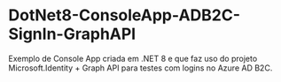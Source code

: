 # DotNet8-ConsoleApp-ADB2C-SignIn-GraphAPI
Exemplo de Console App criada em .NET 8 e que faz uso do projeto Microsoft.Identity + Graph API para testes com logins no Azure AD B2C.
